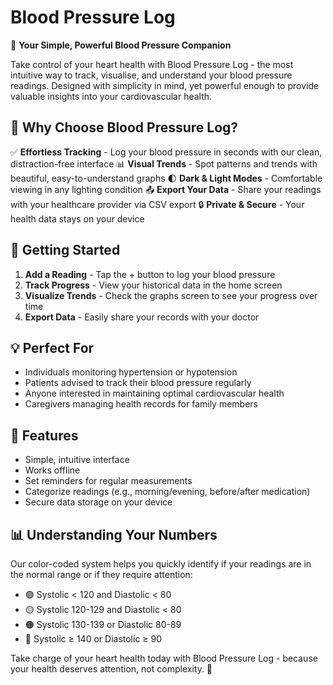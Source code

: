 # Blood Pressure Log

📱 **Your Simple, Powerful Blood Pressure Companion**

Take control of your heart health with Blood Pressure Log - the most intuitive way to track, visualise, and understand your blood pressure readings. Designed with simplicity in mind, yet powerful enough to provide valuable insights into your cardiovascular health.

## 🌟 Why Choose Blood Pressure Log?

✅ **Effortless Tracking** - Log your blood pressure in seconds with our clean, distraction-free interface
📊 **Visual Trends** - Spot patterns and trends with beautiful, easy-to-understand graphs
🌓 **Dark & Light Modes** - Comfortable viewing in any lighting condition
📤 **Export Your Data** - Share your readings with your healthcare provider via CSV export
🔒 **Private & Secure** - Your health data stays on your device

## 🚀 Getting Started

1. **Add a Reading** - Tap the + button to log your blood pressure
2. **Track Progress** - View your historical data in the home screen
3. **Visualize Trends** - Check the graphs screen to see your progress over time
4. **Export Data** - Easily share your records with your doctor

## 💡 Perfect For

- Individuals monitoring hypertension or hypotension
- Patients advised to track their blood pressure regularly
- Anyone interested in maintaining optimal cardiovascular health
- Caregivers managing health records for family members

## 📱 Features

- Simple, intuitive interface
- Works offline
- Set reminders for regular measurements
- Categorize readings (e.g., morning/evening, before/after medication)
- Secure data storage on your device

## 📊 Understanding Your Numbers

Our color-coded system helps you quickly identify if your readings are in the normal range or if they require attention:

- 🟢 Systolic < 120 and Diastolic < 80
- 🟡 Systolic 120-129 and Diastolic < 80
- 🟠 Systolic 130-139 or Diastolic 80-89
- 🔴 Systolic ≥ 140 or Diastolic ≥ 90

Take charge of your heart health today with Blood Pressure Log - because your health deserves attention, not complexity. 💙

